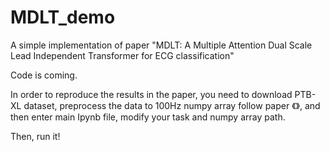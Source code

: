 # MDLT_demo
A simple implementation of paper "MDLT: A Multiple Attention Dual Scale Lead Independent Transformer for ECG classification" 

Code is coming.

In order to reproduce the results in the paper, you need to download PTB-XL dataset, preprocess the data to 100Hz numpy array follow paper 《》, and then enter main Ipynb file, modify your task and numpy array path.

Then, run it!
